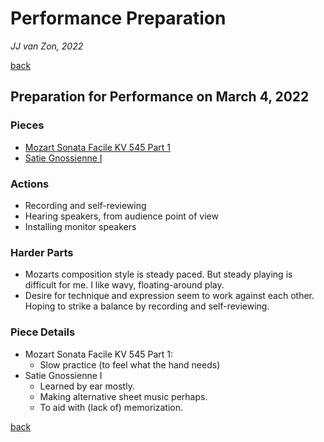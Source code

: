 Performance Preparation
=======================

*JJ van Zon, 2022*

[back](./)

Preparation for Performance on March 4, 2022
--------------------------------------------

### Pieces

- [Mozart Sonata Facile KV 545 Part 1](mozart-sonata-facile-part-1-practice-schema.md)
- [Satie Gnossienne Ⅰ](satie-gnossienne-1)

### Actions

- Recording and self-reviewing
- Hearing speakers, from audience point of view
- Installing monitor speakers

### Harder Parts

- Mozarts composition style is steady paced. But steady playing is difficult for me. I like wavy, floating-around play.
- Desire for technique and expression seem to work against each other. Hoping to strike a balance by recording and self-reviewing.

### Piece Details

- Mozart Sonata Facile KV 545 Part 1:
    - Slow practice (to feel what the hand needs)
- Satie Gnossienne Ⅰ
    - Learned by ear mostly.
    - Making alternative sheet music perhaps.
    - To aid with (lack of) memorization.

[back](./)
